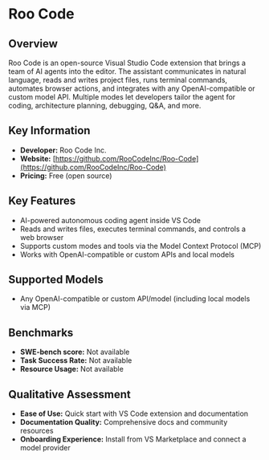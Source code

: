 # Roo Code

## Overview

Roo Code is an open-source Visual Studio Code extension that brings a team of AI agents into the editor. The assistant communicates in natural language, reads and writes project files, runs terminal commands, automates browser actions, and integrates with any OpenAI-compatible or custom model API. Multiple modes let developers tailor the agent for coding, architecture planning, debugging, Q&A, and more.

## Key Information

- **Developer:** Roo Code Inc.
- **Website:** [https://github.com/RooCodeInc/Roo-Code](https://github.com/RooCodeInc/Roo-Code)
- **Pricing:** Free (open source)

## Key Features

- AI-powered autonomous coding agent inside VS Code
- Reads and writes files, executes terminal commands, and controls a web browser
- Supports custom modes and tools via the Model Context Protocol (MCP)
- Works with OpenAI-compatible or custom APIs and local models

## Supported Models

- Any OpenAI-compatible or custom API/model (including local models via MCP)

## Benchmarks

- **SWE-bench score:** Not available
- **Task Success Rate:** Not available
- **Resource Usage:** Not available

## Qualitative Assessment

- **Ease of Use:** Quick start with VS Code extension and documentation
- **Documentation Quality:** Comprehensive docs and community resources
- **Onboarding Experience:** Install from VS Marketplace and connect a model provider

